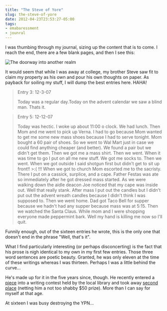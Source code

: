 ```yaml
---
title: "The Steve of Yore"
slug: the-steve-of-yore
date: 2012-04-23T23:53:27-05:00
tags:
- emabaressment
- jounral
---
```

I was thumbing through my journal, sizing up the content that is to come. I reach the end, there are a few blank pages, and then I see this:

![](http://images.dxprog.com/blog/journal_steve.jpg "The doorway into another realm")

It would seem that while I was away at college, my brother Steve saw fit to claim my property as his own and pour his own thoughts on paper. As payback for soiling my stuff, I will dump the best entries here. HAHA!

> Entry 3: 12-3-07
> 
> Today was  a regular day.Today on the advent calendar we saw a blind man. Thats it.

> Entry 5: 12-12-07
> 
> Today was hectic. I woke up about 11:00 o clock. We had lunch. Then Mom and me went to pick up Verna. I had to go because Mom wanted to get me some new mass shoes because I had to serve tonight.  Mom bought a 60 pair of shoes. So we went to Wal Mart just in case we could find anything cheaper (and better). We found a pair but we didn't get them. Then we got me a mass shirt. Then we went. When it was time to go I put on all me new stuff. We got me socks to. Then we went. When we got outside I said shotgun first but didn't get to sit up front!! >:( !!! When we got to church Mom escorted me to the sacristy. There I put on a cassick, surplice, and a cape. Father Festas was ate so immediately after he got dressed mass started. As we were walking down the aidle deacon Joe noticed that my cape was inside out. Well that really stank. After mass I put out the candles but I didn't put out the advent wreath candles because I didn't think I was supposed to. Then we went home. Dad got Taco Bell for supper because we hadn't had any supper because mass was at 5:15. Then we watched the Santa Claus. While mom and I were shopping everyone made peppermint bark. Well my hand is killing me now so I'll quit.

Funnily enough, out of the sixteen entries he wrote, this is the only one that doesn't end in the phrase "Well, that's it".

What I find particularly interesting (or perhaps disconcerting) is the fact that his prose is nigh identical to my own in my first few entries. Those three word sentences are poetic beauty. Granted, he was only eleven at the time of these writings whereas I was thirteen. Perhaps I was a little behind the curve...

He's made up for it in the five years since, though. He recently entered a [piece](http://balmoraman.deviantart.com/gallery/#/d4thww5) into a writing contest held by the local library and took away [second place](http://mom28kids.com/2012/04/friday-at-last/) (netting him a not too shabby $50 prize). More than I can say for myself at that age.

At sixteen I was busy destroying the YPN...
